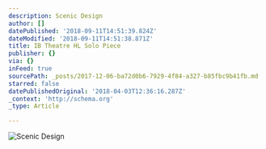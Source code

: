 ```yaml
---
description: Scenic Design
author: []
datePublished: '2018-09-11T14:51:39.824Z'
dateModified: '2018-09-11T14:51:38.871Z'
title: IB Theatre HL Solo Piece
publisher: {}
via: {}
inFeed: true
sourcePath: _posts/2017-12-06-ba72d0b6-7929-4f84-a327-b85fbc9b41fb.md
starred: false
datePublishedOriginal: '2018-04-03T12:36:16.287Z'
_context: 'http://schema.org'
_type: Article

---
```

![Scenic Design](https://imgflo.herokuapp.com/graph/2b2431f8e7ba7b0/752286369f87f8eef2b16e4e6930aa72/croprotate.png?cropheight=1623&cropwidth=2880&degrees=0&input=https%3A%2F%2Fthe-grid-user-content.s3-us-west-2.amazonaws.com%2F84f575a5-2a3d-4297-86b2-af084239dea9.png&x=0&y=90)